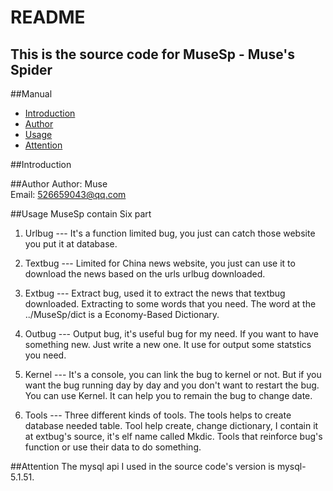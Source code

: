 README
================================
This is the source code for MuseSp - Muse's Spider
--------------------------------

##<a name="index"/>Manual
* [Introduction](#Introduction)
* [Author](#Author)
* [Usage](#Usage)
* [Attention](#Attention)

##<a name="Introduction"/>Introduction

##<a name="Author"/>Author
Author: Muse<br>
Email: 526659043@qq.com<br>

##<a name="Usage">Usage
MuseSp contain Six part

1. Urlbug ---	It's a function limited bug, you just can catch those website you put it at database.

2. Textbug ---	Limited for China news website, you just can use it to download the news based on the urls urlbug downloaded.

3. Extbug ---	Extract bug, used it to extract the news that textbug downloaded. Extracting to some words that you need. The word at the ../MuseSp/dict is a Economy-Based Dictionary.

4. Outbug ---	Output bug, it's useful bug for my need. If you want to have something new. Just write a new one. It use for output some statstics you need.

5. Kernel ---	It's a console, you can link the bug to kernel or not. But if you want the bug running day by day and you don't want to restart the bug. You can use Kernel. It can help you to remain the bug to change date.

6. Tools ---	Three different kinds of tools. The tools helps to create database needed table. Tool help create, change dictionary, I contain it at extbug's source, it's elf name called Mkdic. Tools that reinforce bug's function or use their data to do something.


##<a name="Attention"/>Attention
The mysql api I used in the source code's version is mysql-5.1.51.
